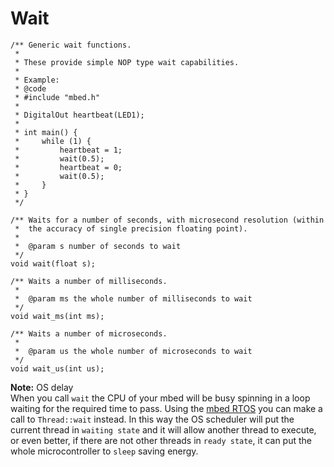 # Wait

```
/** Generic wait functions.
 *
 * These provide simple NOP type wait capabilities.
 *
 * Example:
 * @code
 * #include "mbed.h"
 *
 * DigitalOut heartbeat(LED1);
 *
 * int main() {
 *     while (1) {
 *         heartbeat = 1;
 *         wait(0.5);
 *         heartbeat = 0;
 *         wait(0.5);
 *     }
 * }
 */

/** Waits for a number of seconds, with microsecond resolution (within
 *  the accuracy of single precision floating point).
 *
 *  @param s number of seconds to wait
 */
void wait(float s);

/** Waits a number of milliseconds.
 *
 *  @param ms the whole number of milliseconds to wait
 */
void wait_ms(int ms);

/** Waits a number of microseconds.
 *
 *  @param us the whole number of microseconds to wait
 */
void wait_us(int us);
``` 

<span class="notes">**Note:** OS delay </br>When you call ``wait`` the CPU of your mbed will be busy spinning in a loop waiting for the required time to pass. Using the [mbed RTOS](../RTOS/mbed_RTOS.md) you can make a call to ``Thread::wait`` instead. In this way the OS scheduler will put the current thread in ``waiting state`` and it will allow another thread to execute, or even better, if there are not other threads in ``ready state``, it can put the whole microcontroller to ``sleep`` saving energy. </span> 
